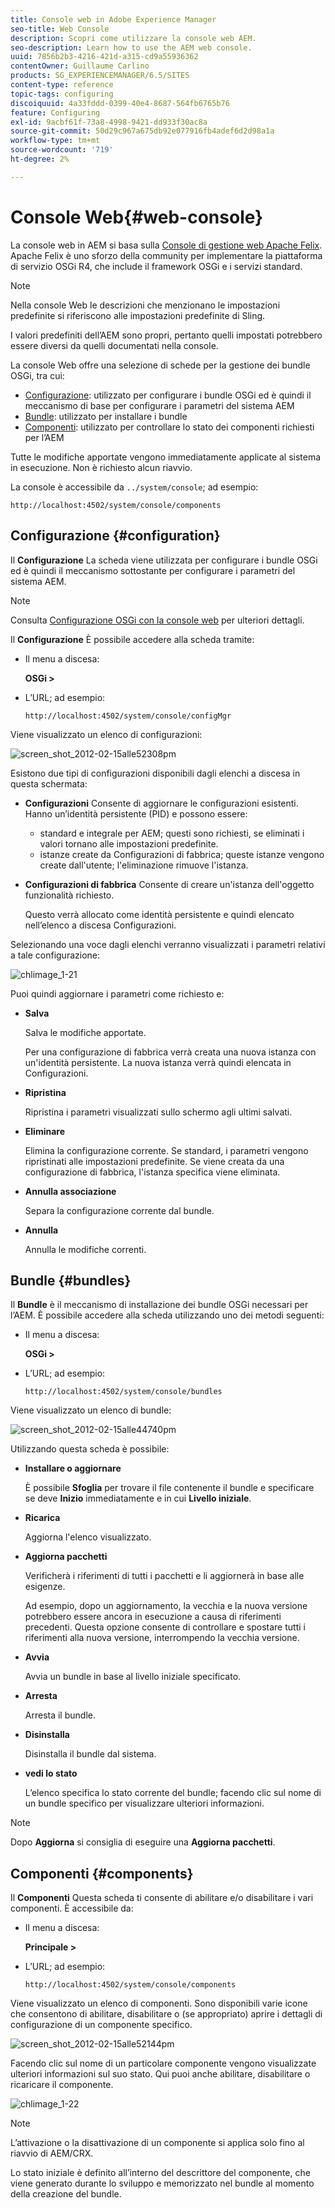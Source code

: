 ```yaml
---
title: Console web in Adobe Experience Manager
seo-title: Web Console
description: Scopri come utilizzare la console web AEM.
seo-description: Learn how to use the AEM web console.
uuid: 7856b2b3-4216-421d-a315-cd9a55936362
contentOwner: Guillaume Carlino
products: SG_EXPERIENCEMANAGER/6.5/SITES
content-type: reference
topic-tags: configuring
discoiquuid: 4a33fddd-0399-40e4-8687-564fb6765b76
feature: Configuring
exl-id: 9acbf61f-73a8-4998-9421-dd933f30ac8a
source-git-commit: 50d29c967a675db92e077916fb4adef6d2d98a1a
workflow-type: tm+mt
source-wordcount: '719'
ht-degree: 2%

---
```


# Console Web{#web-console}

La console web in AEM si basa sulla [Console di gestione web Apache Felix](https://felix.apache.org/documentation/subprojects/apache-felix-web-console.html). Apache Felix è uno sforzo della community per implementare la piattaforma di servizio OSGi R4, che include il framework OSGi e i servizi standard.

>[!NOTE]
>
>Nella console Web le descrizioni che menzionano le impostazioni predefinite si riferiscono alle impostazioni predefinite di Sling.
>
>I valori predefiniti dell’AEM sono propri, pertanto quelli impostati potrebbero essere diversi da quelli documentati nella console.

La console Web offre una selezione di schede per la gestione dei bundle OSGi, tra cui:

* [Configurazione](#configuration): utilizzato per configurare i bundle OSGi ed è quindi il meccanismo di base per configurare i parametri del sistema AEM
* [Bundle](#bundles): utilizzato per installare i bundle
* [Componenti](#components): utilizzato per controllare lo stato dei componenti richiesti per l’AEM

Tutte le modifiche apportate vengono immediatamente applicate al sistema in esecuzione. Non è richiesto alcun riavvio.

La console è accessibile da `../system/console`; ad esempio:

`http://localhost:4502/system/console/components`

## Configurazione {#configuration}

Il **Configurazione** La scheda viene utilizzata per configurare i bundle OSGi ed è quindi il meccanismo sottostante per configurare i parametri del sistema AEM.

>[!NOTE]
>
>Consulta [Configurazione OSGi con la console web](/help/sites-deploying/configuring-osgi.md) per ulteriori dettagli.

Il **Configurazione** È possibile accedere alla scheda tramite:

* Il menu a discesa:

  **OSGi >**

* L’URL; ad esempio:

  `http://localhost:4502/system/console/configMgr`

Viene visualizzato un elenco di configurazioni:

![screen_shot_2012-02-15alle52308pm](assets/screen_shot_2012-02-15at52308pm.png)

Esistono due tipi di configurazioni disponibili dagli elenchi a discesa in questa schermata:

* **Configurazioni**
Consente di aggiornare le configurazioni esistenti. Hanno un’identità persistente (PID) e possono essere:

   * standard e integrale per AEM; questi sono richiesti, se eliminati i valori tornano alle impostazioni predefinite.
   * istanze create da Configurazioni di fabbrica; queste istanze vengono create dall&#39;utente; l&#39;eliminazione rimuove l&#39;istanza.

* **Configurazioni di fabbrica**
Consente di creare un&#39;istanza dell&#39;oggetto funzionalità richiesto.

  Questo verrà allocato come identità persistente e quindi elencato nell’elenco a discesa Configurazioni.

Selezionando una voce dagli elenchi verranno visualizzati i parametri relativi a tale configurazione:

![chlimage_1-21](assets/chlimage_1-21a.png)

Puoi quindi aggiornare i parametri come richiesto e:

* **Salva**

  Salva le modifiche apportate.

  Per una configurazione di fabbrica verrà creata una nuova istanza con un&#39;identità persistente. La nuova istanza verrà quindi elencata in Configurazioni.

* **Ripristina**

  Ripristina i parametri visualizzati sullo schermo agli ultimi salvati.

* **Eliminare**

  Elimina la configurazione corrente. Se standard, i parametri vengono ripristinati alle impostazioni predefinite. Se viene creata da una configurazione di fabbrica, l&#39;istanza specifica viene eliminata.

* **Annulla associazione**

  Separa la configurazione corrente dal bundle.

* **Annulla**

  Annulla le modifiche correnti.

## Bundle {#bundles}

Il **Bundle** è il meccanismo di installazione dei bundle OSGi necessari per l’AEM. È possibile accedere alla scheda utilizzando uno dei metodi seguenti:

* Il menu a discesa:

  **OSGi >**

* L’URL; ad esempio:

  `http://localhost:4502/system/console/bundles`

Viene visualizzato un elenco di bundle:

![screen_shot_2012-02-15alle44740pm](assets/screen_shot_2012-02-15at44740pm.png)

Utilizzando questa scheda è possibile:

* **Installare o aggiornare**

  È possibile **Sfoglia** per trovare il file contenente il bundle e specificare se deve **Inizio** immediatamente e in cui **Livello iniziale**.

* **Ricarica**

  Aggiorna l&#39;elenco visualizzato.

* **Aggiorna pacchetti**

  Verificherà i riferimenti di tutti i pacchetti e li aggiornerà in base alle esigenze.

  Ad esempio, dopo un aggiornamento, la vecchia e la nuova versione potrebbero essere ancora in esecuzione a causa di riferimenti precedenti. Questa opzione consente di controllare e spostare tutti i riferimenti alla nuova versione, interrompendo la vecchia versione.

* **Avvia**

  Avvia un bundle in base al livello iniziale specificato.

* **Arresta**

  Arresta il bundle.

* **Disinstalla**

  Disinstalla il bundle dal sistema.

* **vedi lo stato**

  L’elenco specifica lo stato corrente del bundle; facendo clic sul nome di un bundle specifico per visualizzare ulteriori informazioni.

>[!NOTE]
>
>Dopo **Aggiorna** si consiglia di eseguire una **Aggiorna pacchetti**.

## Componenti {#components}

Il **Componenti** Questa scheda ti consente di abilitare e/o disabilitare i vari componenti. È accessibile da:

* Il menu a discesa:

  **Principale >**

* L’URL; ad esempio:

  `http://localhost:4502/system/console/components`

Viene visualizzato un elenco di componenti. Sono disponibili varie icone che consentono di abilitare, disabilitare o (se appropriato) aprire i dettagli di configurazione di un componente specifico.

![screen_shot_2012-02-15alle52144pm](assets/screen_shot_2012-02-15at52144pm.png)

Facendo clic sul nome di un particolare componente vengono visualizzate ulteriori informazioni sul suo stato. Qui puoi anche abilitare, disabilitare o ricaricare il componente.

![chlimage_1-22](assets/chlimage_1-22a.png)

>[!NOTE]
>
>L’attivazione o la disattivazione di un componente si applica solo fino al riavvio di AEM/CRX.
>
>Lo stato iniziale è definito all’interno del descrittore del componente, che viene generato durante lo sviluppo e memorizzato nel bundle al momento della creazione del bundle.

